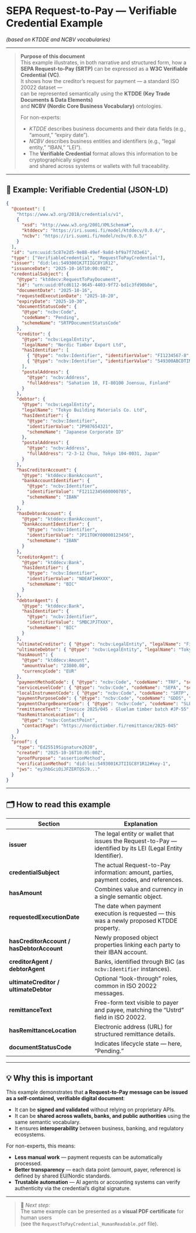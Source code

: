 # SEPA Request-to-Pay — Verifiable Credential Example  
*(based on KTDDE and NCBV vocabularies)*

---

> **Purpose of this document**  
> This example illustrates, in both narrative and structured form, how a  
> **SEPA Request-to-Pay (SRTP)** can be expressed as a **W3C Verifiable Credential (VC)**.  
> It shows how the creditor’s request for payment — a standard ISO 20022 dataset —  
> can be represented semantically using the **KTDDE (Key Trade Documents & Data Elements)**  
> and **NCBV (Nordic Core Business Vocabulary)** ontologies.  
>
> For non-experts:  
> - *KTDDE* describes business documents and their data fields (e.g., “amount,” “expiry date”).  
> - *NCBV* describes business entities and identifiers (e.g., “legal entity,” “IBAN,” “LEI”).  
> - The **Verifiable Credential** format allows this information to be cryptographically signed  
>   and shared across systems or wallets with full traceability.

---

## 🧩 Example: Verifiable Credential (JSON-LD)

```json
{
  "@context": [
    "https://www.w3.org/2018/credentials/v1",
    {
      "xsd": "http://www.w3.org/2001/XMLSchema#",
      "ktddecv": "https://iri.suomi.fi/model/ktddecv/0.0.4/",
      "ncbv": "https://iri.suomi.fi/model/ncbv/0.0.5/"
    }
  ],
  "id": "urn:uuid:5c87e2d5-9e88-49ef-9a8d-bf9a7f7d3e61",
  "type": ["VerifiableCredential", "RequestToPayCredential"],
  "issuer": "did:lei:5493001KJTIIGC8Y1R12",
  "issuanceDate": "2025-10-16T10:00:00Z",
  "credentialSubject": {
    "@type": "ktddecv:RequestToPayDocument",
    "id": "urn:uuid:0fcd6112-9645-4403-9f72-bd1c3fd90b8e",
    "documentDate": "2025-10-16",
    "requestedExecutionDate": "2025-10-20",
    "expiryDate": "2025-10-30",
    "documentStatusCode": {
      "@type": "ncbv:Code",
      "codeName": "Pending",
      "schemeName": "SRTPDocumentStatusCode"
    },
    "creditor": {
      "@type": "ncbv:LegalEntity",
      "legalName": "Nordic Timber Export Ltd",
      "hasIdentifier": [
        { "@type": "ncbv:Identifier", "identifierValue": "FI1234567-8", "schemeName": "Finnish Business ID" },
        { "@type": "ncbv:Identifier", "identifierValue": "549300ABCDTIMERX1234", "schemeName": "LEI" }
      ],
      "postalAddress": {
        "@type": "ncbv:Address",
        "fullAddress": "Sahatien 10, FI-80100 Joensuu, Finland"
      }
    },
    "debtor": {
      "@type": "ncbv:LegalEntity",
      "legalName": "Tokyo Building Materials Co. Ltd",
      "hasIdentifier": {
        "@type": "ncbv:Identifier",
        "identifierValue": "JP987654321",
        "schemeName": "Japanese Corporate ID"
      },
      "postalAddress": {
        "@type": "ncbv:Address",
        "fullAddress": "2-3-12 Chuo, Tokyo 104-0031, Japan"
      }
    },
    "hasCreditorAccount": {
      "@type": "ktddecv:BankAccount",
      "bankAccountIdentifier": {
        "@type": "ncbv:Identifier",
        "identifierValue": "FI2112345600000785",
        "schemeName": "IBAN"
      }
    },
    "hasDebtorAccount": {
      "@type": "ktddecv:BankAccount",
      "bankAccountIdentifier": {
        "@type": "ncbv:Identifier",
        "identifierValue": "JP11TOKY00000123456",
        "schemeName": "IBAN"
      }
    },
    "creditorAgent": {
      "@type": "ktddecv:Bank",
      "hasIdentifier": {
        "@type": "ncbv:Identifier",
        "identifierValue": "NDEAFIHHXXX",
        "schemeName": "BIC"
      }
    },
    "debtorAgent": {
      "@type": "ktddecv:Bank",
      "hasIdentifier": {
        "@type": "ncbv:Identifier",
        "identifierValue": "SMBCJPJTXXX",
        "schemeName": "BIC"
      }
    },
    "ultimateCreditor": { "@type": "ncbv:LegalEntity", "legalName": "FinnForest Group Oy" },
    "ultimateDebtor": { "@type": "ncbv:LegalEntity", "legalName": "Tokyo Building Holdings K.K." },
    "hasAmount": {
      "@type": "ktddecv:Amount",
      "amountValue": "23800.00",
      "currencyCode": "EUR"
    },
    "paymentMethodCode": { "@type": "ncbv:Code", "codeName": "TRF", "schemeName": "ISO20022PaymentMethod" },
    "serviceLevelCode": { "@type": "ncbv:Code", "codeName": "SEPA", "schemeName": "ExternalServiceLevel1Code" },
    "localInstrumentCode": { "@type": "ncbv:Code", "codeName": "SRTP", "schemeName": "ExternalLocalInstrument1Code" },
    "paymentPurposeCode": { "@type": "ncbv:Code", "codeName": "GDDS", "schemeName": "ExternalPurpose1Code" },
    "paymentChargeBearerCode": { "@type": "ncbv:Code", "codeName": "SLEV", "schemeName": "ChargeBearerCode" },
    "remittanceText": "Invoice 2025/045 - Gluelam timber batch #JP-55",
    "hasRemittanceLocation": {
      "@type": "ncbv:ContactPoint",
      "contactPage": "https://nordictimber.fi/remittance/2025-045"
    }
  },
  "proof": {
    "type": "Ed25519Signature2020",
    "created": "2025-10-16T10:05:00Z",
    "proofPurpose": "assertionMethod",
    "verificationMethod": "did:lei:5493001KJTIIGC8Y1R12#key-1",
    "jws": "eyJhbGciOiJFZERTQSJ9..."
  }
}
```

---

## 🗂️ How to read this example

| Section | Explanation |
|----------|--------------|
| **issuer** | The legal entity or wallet that issues the Request-to-Pay — identified by its LEI (Legal Entity Identifier). |
| **credentialSubject** | The actual Request-to-Pay information: amount, parties, payment codes, and references. |
| **hasAmount** | Combines value and currency in a single semantic object. |
| **requestedExecutionDate** | The date when payment execution is requested — this was a newly proposed KTDDE property. |
| **hasCreditorAccount / hasDebtorAccount** | Newly proposed object properties linking each party to their IBAN account. |
| **creditorAgent / debtorAgent** | Banks, identified through BIC (as `ncbv:Identifier` instances). |
| **ultimateCreditor / ultimateDebtor** | Optional “look-through” roles, common in ISO 20022 messages. |
| **remittanceText** | Free-form text visible to payer and payee, matching the “Ustrd” field in ISO 20022. |
| **hasRemittanceLocation** | Electronic address (URL) for structured remittance details. |
| **documentStatusCode** | Indicates lifecycle state — here, “Pending.” |

---

## 💡 Why this is important

This example demonstrates that **a Request-to-Pay message can be issued as a self-contained, verifiable digital document**:
- It can be **signed and validated** without relying on proprietary APIs.
- It can be **shared across wallets, banks, and public authorities** using the same semantic vocabulary.
- It ensures **interoperability** between business, banking, and regulatory ecosystems.

For non-experts, this means:
- **Less manual work** — payment requests can be automatically processed.  
- **Better transparency** — each data point (amount, payer, reference) is defined by shared EU/Nordic standards.  
- **Trustable automation** — AI agents or accounting systems can verify authenticity via the credential’s digital signature.

---

> 📎 *Next step:*  
> The same example can be presented as a **visual PDF certificate** for human users  
> (see the `RequestToPayCredential_HumanReadable.pdf` file).
